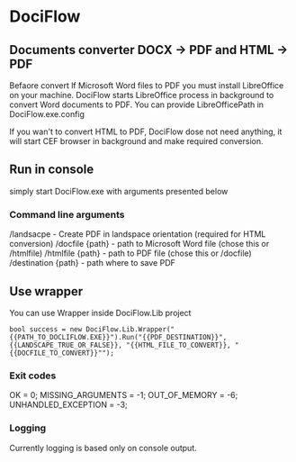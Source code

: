 # DociFlow
## Documents converter DOCX -> PDF and HTML -> PDF

Befaore convert lf Microsoft Word files to PDF you must install LibreOffice on your machine.
DociFlow starts LibreOffice process in background to convert Word documents to PDF.
You can provide LibreOfficePath in DociFlow.exe.config

If you wan't to convert HTML to PDF, DociFlow dose not need anything, it will start CEF browser in background and make required conversion.

## Run in console
simply start DociFlow.exe with arguments presented below

### Command line arguments
/landsacpe - Create PDF in landspace orientation (required for HTML conversion)
/docfile {path} - path to Microsoft Word file (chose this or /htmlfile)
/htmlfile {path} - path to PDF file (chose this or /docfile)
/destination {path} - path where to save PDF

## Use wrapper
You can use Wrapper inside DociFlow.Lib project

```
bool success = new DociFlow.Lib.Wrapper("{{PATH_TO_DOCLIFLOW.EXE}}").Run("{{PDF_DESTINATION}}", {{LANDSCAPE_TRUE_OR_FALSE}}, "{{HTML_FILE_TO_CONVERT}}, "{{DOCFILE_TO_CONVERT}}"");
```

### Exit codes
OK = 0;
MISSING_ARGUMENTS = -1;
OUT_OF_MEMORY = -6;
UNHANDLED_EXCEPTION = -3;

### Logging
Currently logging is based only on console output.
